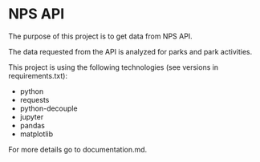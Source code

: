 # NPS API

The purpose of this project is to get data from NPS API.

The data requested from the API is analyzed for parks and park activities.

This project is using the following technologies (see versions in requirements.txt):
- python
- requests
- python-decouple
- jupyter
- pandas
- matplotlib


For more details go to documentation.md.